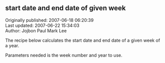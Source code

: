 ## start date and end date of given week  
Originally published: 2007-06-18 06:20:39  
Last updated: 2007-06-22 15:34:03  
Author: Jojbon Paul Mark Lee  
  
The recipe below calculates the start date and end date of a given week of a year.

Parameters needed is the week number and year to use.